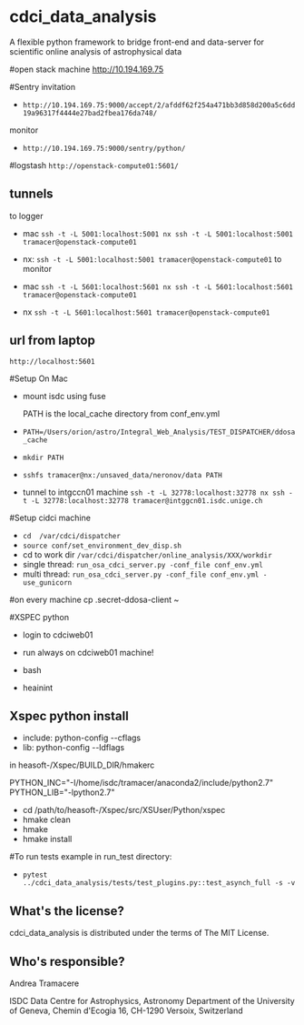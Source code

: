 cdci_data_analysis
==========================================

A flexible python framework to bridge front-end and data-server
for scientific online analysis of astrophysical data


#open stack machine
http://10.194.169.75

#Sentry
invitation
- `http://10.194.169.75:9000/accept/2/afddf62f254a471bb3d858d200a5c6dd19a96317f4444e27bad2fbea176da748/`

monitor
- `http://10.194.169.75:9000/sentry/python/`

#logstash
`http://openstack-compute01:5601/`

## tunnels

to logger
-  mac `ssh -t -L 5001:localhost:5001 nx ssh -t -L 5001:localhost:5001 tramacer@openstack-compute01`

-  nx: `ssh -t -L 5001:localhost:5001 tramacer@openstack-compute01`
to monitor

- mac `ssh -t -L 5601:localhost:5601 nx ssh -t -L 5601:localhost:5601 tramacer@openstack-compute01`

-  nx `ssh -t -L 5601:localhost:5601 tramacer@openstack-compute01`

## url from laptop
`http://localhost:5601`




#Setup On Mac

- mount isdc using fuse

  PATH is the local_cache directory from conf_env.yml
  
 - `PATH=/Users/orion/astro/Integral_Web_Analysis/TEST_DISPATCHER/ddosa_cache`

 - `mkdir PATH`

 - `sshfs tramacer@nx:/unsaved_data/neronov/data PATH`

 - tunnel to intgccn01 machine
  `ssh -t -L 32778:localhost:32778 nx ssh -t -L 32778:localhost:32778 tramacer@intggcn01.isdc.unige.ch`

#Setup cidci machine
-  `cd  /var/cdci/dispatcher`
- `source conf/set_environment_dev_disp.sh` 
- cd to work dir `/var/cdci/dispatcher/online_analysis/XXX/workdir`
- single thread: `run_osa_cdci_server.py -conf_file conf_env.yml`
- multi thread: `run_osa_cdci_server.py -conf_file conf_env.yml -use_gunicorn `

#on every machine
cp .secret-ddosa-client ~


#XSPEC python

- login to cdciweb01

- run always on cdciweb01 machine!

- bash
- heainint

## Xspec python install

- include: python-config --cflags
- lib:     python-config --ldflags

in heasoft-<ver>/Xspec/BUILD_DIR/hmakerc

PYTHON_INC="-I/home/isdc/tramacer/anaconda2/include/python2.7"
PYTHON_LIB="-lpython2.7"


- cd /path/to/heasoft-<ver>/Xspec/src/XSUser/Python/xspec
- hmake clean
- hmake
- hmake install


#To run tests example in run_test directory:

- ```pytest ../cdci_data_analysis/tests/test_plugins.py::test_asynch_full -s -v```


What's the license?
-------------------

cdci_data_analysis is distributed under the terms of The MIT License.

Who's responsible?
-------------------
Andrea Tramacere

ISDC Data Centre for Astrophysics, Astronomy Department of the University of Geneva, Chemin d'Ecogia 16, CH-1290 Versoix, Switzerland
